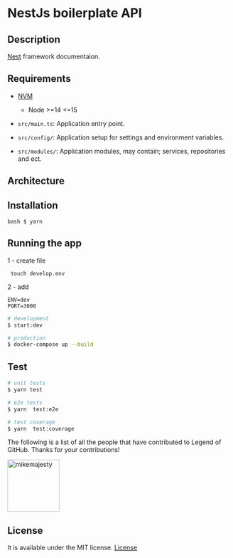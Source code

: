 # NestJs boilerplate API

## Description

[Nest](https://docs.nestjs.com/) framework documentaion.


## Requirements

- [NVM](https://github.com/nvm-sh/nvm#installing-and-updating)
  - Node >=14 <=15

- `src/main.ts`: Application entry point.
- `src/config/`: Application setup for settings and environment variables.
- `src/modules/`: Application modules, may contain; services, repositories and ect.

## Architecture



## Installation

```
bash $ yarn
```

## Running the app

1 - create file
```
 touch develop.env
```

2 - add
```
ENV=dev
PORT=3000
```

```bash
# development
$ start:dev
```

```bash
# production
$ docker-compose up --build
```

## Test

```bash
# unit tests
$ yarn test

# e2e tests
$ yarn  test:e2e

# test coverage
$ yarn  test:coverage
```

The following is a list of all the people that have contributed to Legend of GitHub. Thanks for your contributions!

[<img alt="mikemajesty" src="https://avatars1.githubusercontent.com/u/11630212?s=460&v=4&s=117" width="117">](https://github.com/mikemajesty)
## License

It is available under the MIT license.
[License](https://opensource.org/licenses/mit-license.php)

